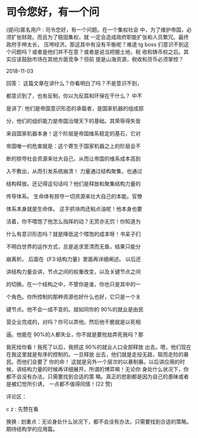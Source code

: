 # 司令您好，有一个问

(提问)匿名用户 : 司令您好，有一个问题。在一个集权社会 中，为了维护帝国，必须扩张财政。而且为了稳固集权，就 一定会造成政府职能扩张和人员繁冗。最终政府手伸太长， 压垮经济。那这其中有没有平衡呢？难道 tg boss 们意识不到这 个问题吗？或者是他们并不在意？或者是说当把握土地，税 收和铸币权之后。其实应该鼓励市场在其他方面竞争？但前 提是山海资源，税收和货币必须掌控？

2018-11-03

回答： 这篇文章在讲什么？你看明白了吗？不是意识不到，

都意识到了，也有反制，你以为反腐和环保在干什么？ 中不

是讲了: 他们是帝国意识形态的承载者，是国家机器的组成部

分，他们的组织能力是帝国治理天下的基础。其荣辱得失皆

来自国家机器本身！这个阶层是帝国维系稳定的基石，它对

帝国唯一的危害就是：这个寄生于国家机器之上的阶层会不

断的掠夺社会资源来壮大自己，从而让帝国的维系成本高到

入不敷出，从而引发系统崩溃！ 力量通过结构聚集，也通过

结构释放。还记得这句话吗？他们是释放和聚集结构力量的

传导体系。 生命体有掠夺一切资源来壮大自己的本能。官僚

体系本身就是生命体。 这手抓块肉还粘点油呢！他本身也要

活着，你不喂饱了他怎么指挥的动？无赏亦无罚！你知道为

什么有意识形态吗？就是降低这个喂饱的成本呀！书呆子们

不明白世界的运作方式，总是追求至清而无鱼，结果只能分

崩离析。 后面在《F3:结构力量》里面再详细阐述。 以后还

讲结构力量会讲，节点之间的权重改变，以及关键节点之间

的切换。在一个结构之中，不管你是谁，你也只是其中的一

个角色。你所控制的那种资源也好什么也好，它只是一个关

键节点。他不会一成不变的。就如同你的 90%的就业是由民

营企业完成的，对吗？你可以弄他。然后他干脆就是以死相

逼。他能在 90%的人都失业，你不就是要抢劫弄死我吗？那

我死给你看！我死了以后，我把这 90%的就业人口全部释放 出去。嗯，他们现在在我这里就是有序的控制的。一旦释放 出去，他们就是走投无路，铤而走险的暴民。而他们会要了 你的命！ 这就是另外一个层次的以暴制暴。以后讲应用的时 候，讲结构力量的时候再详细展开。所谓的博弈嘛！无论你 身处什么状况下，你都不会没有办法，只需要找到合适的策 略。真正的悲剧都是因为自己的愚昧或者是被幻觉所引诱， 一点都不值得同情！(22 赞)

评论区：

c z : 先赞在看

换换 : 划重点：无论身处什么状况下，都不会没有办法，只需要找到合适的策略。期待结构学的应用篇。